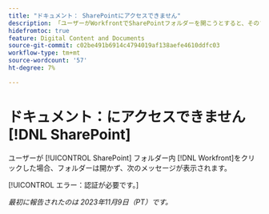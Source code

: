 ```yaml
---
title: "ドキュメント： SharePointにアクセスできません"
description: 「ユーザーがWorkfrontでSharePointフォルダーを開こうとすると、そのフォルダーは開かず、メッセージが表示されます。」
hidefromtoc: true
feature: Digital Content and Documents
source-git-commit: c02be491b6914c4794019af138aefe4610ddfc03
workflow-type: tm+mt
source-wordcount: '57'
ht-degree: 7%

---
```



# ドキュメント：にアクセスできません [!DNL SharePoint]

<!--WF and WFP-->

ユーザーが [!UICONTROL SharePoint] フォルダー内 [!DNL Workfront]をクリックした場合、フォルダーは開かず、次のメッセージが表示されます。

[!UICONTROL エラー：認証が必要です。]

_最初に報告されたのは 2023年11月9日（PT）です。_
